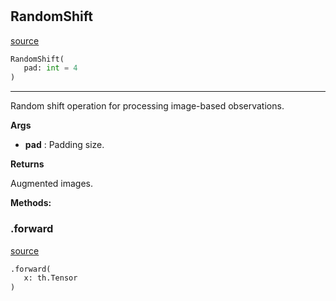 #


## RandomShift
[source](https://github.com/RLE-Foundation/rllte/blob/main/rllte/xplore/augmentation/random_shift.py/#L7)
```python 
RandomShift(
   pad: int = 4
)
```


---
Random shift operation for processing image-based observations.


**Args**

* **pad**  : Padding size.


**Returns**

Augmented images.


**Methods:**


### .forward
[source](https://github.com/RLE-Foundation/rllte/blob/main/rllte/xplore/augmentation/random_shift.py/#L21)
```python
.forward(
   x: th.Tensor
)
```

